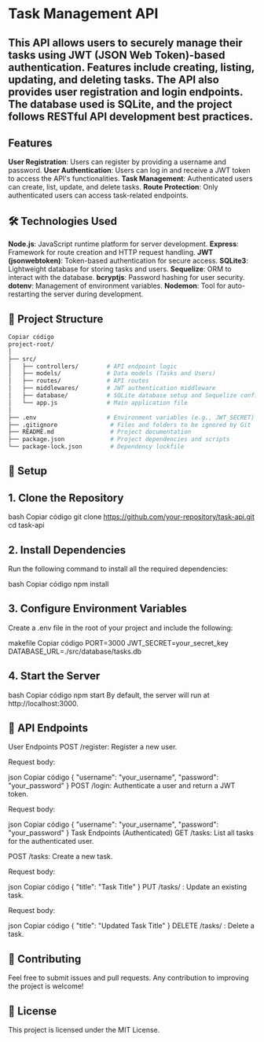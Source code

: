 # Task Management API


## This API allows users to securely manage their tasks using JWT (JSON Web Token)-based authentication. Features include creating, listing, updating, and deleting tasks. The API also provides user registration and login endpoints. The database used is SQLite, and the project follows RESTful API development best practices.

## Features

**User Registration**: Users can register by providing a username and password.
**User Authentication**: Users can log in and receive a JWT token to access the API's functionalities.
**Task Management**: Authenticated users can create, list, update, and delete tasks.
**Route Protection**: Only authenticated users can access task-related endpoints.

## 🛠 Technologies Used

**Node.js**: JavaScript runtime platform for server development.
**Express**: Framework for route creation and HTTP request handling.
**JWT (jsonwebtoken)**: Token-based authentication for secure access.
**SQLite3**: Lightweight database for storing tasks and users.
**Sequelize**: ORM to interact with the database.
**bcryptjs**: Password hashing for user security.
**dotenv**: Management of environment variables.
**Nodemon**: Tool for auto-restarting the server during development.

## 📁 Project Structure

````bash
Copiar código
project-root/
│
├── src/
│   ├── controllers/        # API endpoint logic
│   ├── models/             # Data models (Tasks and Users)
│   ├── routes/             # API routes
│   ├── middlewares/        # JWT authentication middleware
│   ├── database/           # SQLite database setup and Sequelize configuration
│   └── app.js              # Main application file
│
├── .env                    # Environment variables (e.g., JWT_SECRET)
├── .gitignore               # Files and folders to be ignored by Git
├── README.md                # Project documentation
├── package.json             # Project dependencies and scripts
└── package-lock.json        # Dependency lockfile
````
## 🚀 Setup

## 1. Clone the Repository
bash
Copiar código
git clone https://github.com/your-repository/task-api.git
cd task-api

## 2. Install Dependencies
Run the following command to install all the required dependencies:

bash
Copiar código
npm install

## 3. Configure Environment Variables
Create a .env file in the root of your project and include the following:

makefile
Copiar código
PORT=3000
JWT_SECRET=your_secret_key
DATABASE_URL=./src/database/tasks.db

## 4. Start the Server
bash
Copiar código
npm start
By default, the server will run at http://localhost:3000.

## 🔗 API Endpoints

User Endpoints
POST /register: Register a new user.

Request body:

json
Copiar código
{
  "username": "your_username",
  "password": "your_password"
}
POST /login: Authenticate a user and return a JWT token.

Request body:

json
Copiar código
{
  "username": "your_username",
  "password": "your_password"
}
Task Endpoints (Authenticated)
GET /tasks: List all tasks for the authenticated user.

POST /tasks: Create a new task.

Request body:

json
Copiar código
{
  "title": "Task Title"
}
PUT /tasks/
: Update an existing task.

Request body:

json
Copiar código
{
  "title": "Updated Task Title"
}
DELETE /tasks/
: Delete a task.

## 🤝 Contributing

Feel free to submit issues and pull requests. Any contribution to improving the project is welcome!

## 📜 License

This project is licensed under the MIT License.